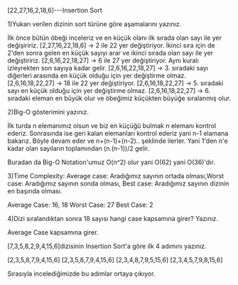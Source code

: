 [22,27,16,2,18,6]---Insertion Sort

1)Yukarı verilen dizinin sort türüne göre aşamalarını yazınız.

İlk önce bütün öbeği inceleriz ve en küçük olanı ilk sırada olan sayı ile yer değişiririz. [2,27,16,22,18,6] -> 2 ile 22 yer değiştiriyor. İkinci sıra için de 2'den sonra gelen en küçük sayıyı arar ve ikinci sırada olan sayı ile yer değiştiririz. [2,6,16,22,18,27] -> 6 ile 27 yer değiştiriyor. Aynı kuralı izleyrekten son sayıya kadar gelir. [2,6,16,22,18,27] -> 3. sıradaki sayı diğerleri arasında en küçük olduğu için yer değiştirme olmaz. [2,6,16,18,22,27] -> 18 ile 22 yer değiştiriyor. [2,6,16,18,22,27] -> 5. sıradaki sayı en küçük olduğu için yer değiştirme olmaz. [2,6,16,18,22,27] -> 6. sıradaki eleman en büyük olur ve öbeğimiz küçükten büyüğe sıralanmış olur. 

2)Big-O gösterimini yazınız.

İlk turda n elemanımız olsun ve biz en küçüğü bulmak n elemanı kontrol ederiz. Sonrasında ise geri kalan elemanları kontrol ederiz yani n-1 elamana bakarız. Böyle devam eder ve n+(n-1)+(n-2).. şeklinde ilerler. Yani 1'den n'e kadar olan sayıların toplamından (n.(n-1))/2 gelir.


Buradan da Big-O Notation'umuz O(n^2) olur yani O(62) yani O(36)'dır. 

3)Time Complexity: Average case: Aradığımız sayının ortada olması,Worst case: Aradığımız sayının sonda olması, Best case: Aradığımız sayının dizinin en başında olması.

Average Case: 16, 18 Worst Case: 27 Best Case: 2

4)Dizi sıralandıktan sonra 18 sayısı hangi case kapsamına girer? Yazınız. 


Average Case kapsamına girer.

[7,3,5,8,2,9,4,15,6]dizisinin Insertion Sort'a göre ilk 4 adımını yazınız.

[2,3,5,8,7,9,4,15,6]
[2,3,5,8,7,9,4,15,6] 
[2,3,4,8,7,9,5,15,6] 
[2,3,4,5,7,9,8,15,6]

Sırasıyla incelediğimizde bu adımlar ortaya çıkıyor.
